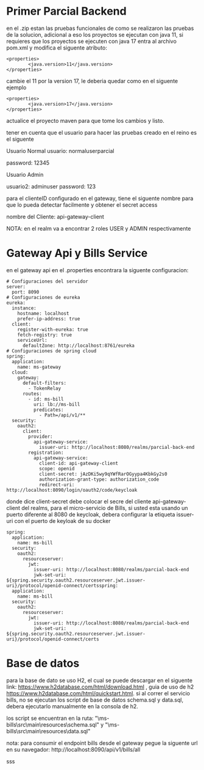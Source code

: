 # Primer Parcial Backend

en el .zip estan las pruebas funcionales de como se realizaron las pruebas de la solucion, adicional a eso los proyectos se ejecutan con java 11, si requieres que los proyectos se ejecuten con java 17 
entra al archivo pom.xml y modifica  el siguente atributo:

```
<properties>
        <java.version>11</java.version>
</properties>
```

cambie el 11 por la version 17, le deberia quedar como en el siguente ejemplo

```
<properties>
        <java.version>17</java.version>
</properties>
```

actualice el proyecto maven para que tome los cambios y listo.


tener en cuenta que el usuario para hacer las pruebas creado en el reino es el siguente

Usuario Normal
usuario: normaluserparcial

password: 12345

Usuario Admin

usuario2: adminuser
password: 123

para el clienteID configurado en el gateway, tiene el siguente nombre para que lo pueda detectar facilmente y obtener el secret access

nombre del Cliente: api-gateway-client


NOTA: en el realm va a encontrar 2 roles USER y ADMIN respectivamente


# Gateway Api y Bills Service
en el gateway api en el .properties  encontrara la siguente configuracion:

```
# Configuraciones del servidor
server:
  port: 8090
# Configuraciones de eureka
eureka:
  instance:
    hostname: localhost
    prefer-ip-address: true
  client:
    register-with-eureka: true
    fetch-registry: true
    serviceUrl:
      defaultZone: http://localhost:8761/eureka
# Configuraciones de spring cloud
spring:
  application:
    name: ms-gateway
  cloud:
    gateway:
      default-filters:
        - TokenRelay
      routes:
        - id: ms-bill
          uri: lb://ms-bill
          predicates:
            - Path=/api/v1/**
  security:
    oauth2:
      client:
        provider:
          api-gateway-service:
            issuer-uri: http://localhost:8080/realms/parcial-back-end
        registration:
          api-gateway-service:
            client-id: api-gateway-client
            scope: openid
            client-secret: jAzDKi5wy9qYWfRarOGyypa4KbkGy2s0
            authorization-grant-type: authorization_code
            redirect-uri: http://localhost:8090/login/oauth2/code/keycloak

```
donde dice client-secret debe colocar el secre del cliente api-gateway-client del realms, para el micro-servicio de Bills, si usted esta usando un puerto diferente al 8080 de keycloak, debera configurar la etiqueta issuer-uri con el puerto de keyloak de su docker

```
spring:
  application:
    name: ms-bill
  security:
    oauth2:
      resourceserver:
        jwt:
          issuer-uri: http://localhost:8080/realms/parcial-back-end
          jwk-set-uri: ${spring.security.oauth2.resourceserver.jwt.issuer-uri}/protocol/openid-connect/certsspring:
  application:
    name: ms-bill
  security:
    oauth2:
      resourceserver:
        jwt:
          issuer-uri: http://localhost:8080/realms/parcial-back-end
          jwk-set-uri: ${spring.security.oauth2.resourceserver.jwt.issuer-uri}/protocol/openid-connect/certs

```


# Base de datos

para la base de dato se uso H2, el cual se puede descargar en el siguente link:  https://www.h2database.com/html/download.html  ,  guia de uso de h2 https://www.h2database.com/html/quickstart.html.
si al correr el servicio bills, no se ejecutan los script de base de datos schema.sql y data.sql, debera ejecutarlo manualmente en la consola de h2.

los script se encuentran en la ruta: "\ms-bills\src\main\resources\schema.sql" y  "\ms-bills\src\main\resources\data.sql"



nota: para consumir el endpoint bills desde el gateway pegue la siguente url en su navegador: http://localhost:8090/api/v1/bills/all
 

sss